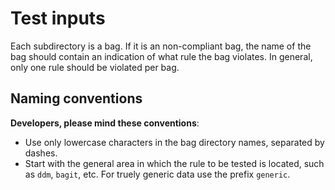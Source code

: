 Test inputs
===========

Each subdirectory is a bag. If it is an non-compliant bag, the name of the
bag should contain an indication of what rule the bag violates. In general, only
one rule should be violated per bag.

Naming conventions
------------------
**Developers, please mind these conventions**:

* Use only lowercase characters in the bag directory names, separated by dashes.
* Start with the general area in which the rule to be tested is located, such as `ddm`, `bagit`, etc. For truely generic
  data use the prefix `generic`.
